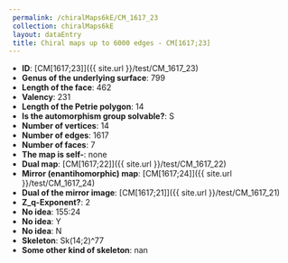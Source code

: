 ```yaml
--- 
 permalink: /chiralMaps6kE/CM_1617_23 
 collection: chiralMaps6kE
 layout: dataEntry
 title: Chiral maps up to 6000 edges - CM[1617;23]
---
```


- **ID**: [CM[1617;23]]({{ site.url }}/test/CM_1617_23)
- **Genus of the underlying surface**: 799
- **Length of the face**: 462
- **Valency**: 231
- **Length of the Petrie polygon**: 14
- **Is the automorphism group solvable?**: S
- **Number of vertices**: 14
- **Number of edges**: 1617
- **Number of faces**: 7
- **The map is self-**: none
- **Dual map**: [CM[1617;22]]({{ site.url }}/test/CM_1617_22)
- **Mirror (enantihomorphic) map**: [CM[1617;24]]({{ site.url }}/test/CM_1617_24)
- **Dual of the mirror image**: [CM[1617;21]]({{ site.url }}/test/CM_1617_21)
- **Z_q-Exponent?**: 2
- **No idea**:  155:24
- **No idea**: Y
- **No idea**: N
- **Skeleton**: Sk(14;2)^77
- **Some other kind of skeleton**: nan
